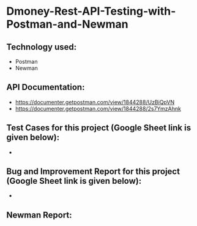# Dmoney-Rest-API-Testing-with-Postman-and-Newman

## Technology used:
- Postman
- Newman

## API Documentation:
  - https://documenter.getpostman.com/view/1844288/UzBiQpVN
  - https://documenter.getpostman.com/view/1844288/2s7YmzAhnk
  
## Test Cases for this project (Google Sheet link is given below): 
- 

## Bug and Improvement Report for this project (Google Sheet link is given below):
- 

## Newman Report:
